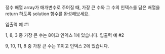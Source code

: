 정수 배열 array가 매개변수로 주어질 때, 가장 큰 수와 그 수의 인덱스를 담은 배열을 return 하도록 solution 함수를 완성해보세요.

입출력 예 #1

1, 8, 3 중 가장 큰 수는 8이고 인덱스 1에 있습니다.
입출력 예 #2

9, 10, 11, 8 중 가장 큰 수는 11이고 인덱스 2에 있습니다.